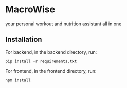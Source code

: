 # MacroWise
your personal workout and nutrition assistant all in one

## Installation

For backend, in the backend directory, run:

```pip install -r requirements.txt```

For frontend, in the frontend directory, run:

```npm install```
